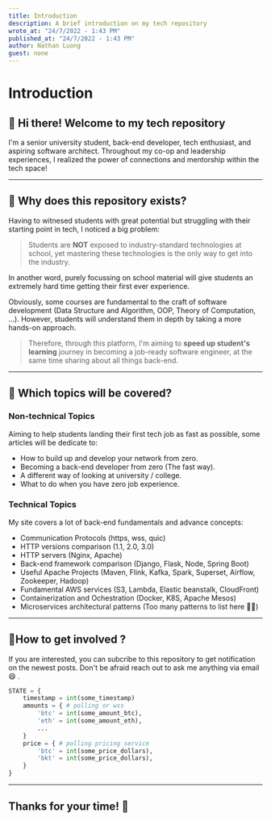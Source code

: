 ```yaml
---
title: Introduction
description: A brief introduction on my tech repository
wrote_at: "24/7/2022 - 1:43 PM"
published_at: "24/7/2022 - 1:43 PM"
author: Nathan Luong
guest: none
---
```


# Introduction

## **👋 Hi there! Welcome to my tech repository**

I'm a senior university student, back-end developer, tech enthusiast, and aspiring software architect.
Throughout my co-op and leadership experiences, I realized the power of connections and mentorship within the tech space!

---

## **🤔 Why does this repository exists?**

Having to witnesed students with great potential but struggling with their starting point in tech, I noticed a big problem:

> Students are **NOT** exposed to industry-standard technologies at school, yet mastering these technologies is the only way to get into the industry.

In another word, purely focussing on school material will give students an extremely hard time getting their first ever experience.

Obviously, some courses are fundamental to the craft of software development (Data Structure and Algorithm, OOP, Theory of Computation, ...). However, students will understand them in depth by taking a more hands-on approach.

> Therefore, through this platform, I'm aiming to **speed up student's learning** journey in becoming a job-ready software engineer, at the same time sharing about all things back-end.

---

## **🤔 Which topics will be covered?**

### **Non-technical Topics**

Aiming to help students landing their first tech job as fast as possible, some articles will be dedicate to:

- How to build up and develop your network from zero.
- Becoming a back-end developer from zero (The fast way).
- A different way of looking at university / college.
- What to do when you have zero job experience.

### **Technical Topics**

My site covers a lot of back-end fundamentals and advance concepts:

- Communication Protocols (https, wss, quic)
- HTTP versions comparison (1.1, 2.0, 3.0)
- HTTP servers (Nginx, Apache)
- Back-end framework comparison (Django, Flask, Node, Spring Boot)
- Useful Apache Projects (Maven, Flink, Kafka, Spark, Superset, Airflow, Zookeeper, Hadoop)
- Fundamental AWS services (S3, Lambda, Elastic beanstalk, CloudFront)
- Containerization and Ochestration (Docker, K8S, Apache Mesos)
- Microservices architectural patterns (Too many patterns to list here 🙁🙁)

---

## **🤔How to get involved ?**

If you are interested, you can subcribe to this repository to get notification on the newest posts.
Don't be afraid reach out to ask me anything via email 😄 .

```python
STATE = {
    timestamp = int(some_timestamp)
    amounts = { # polling or wss
        'btc' = int(some_amount_btc),
        'eth' = int(some_amount_eth),
        ...
    }
    price = { # polling pricing service
        'btc' = int(some_price_dollars),
        'bkt' = int(some_price_dollars),
    }
}
```

---

## **Thanks for your time! 🥐**
